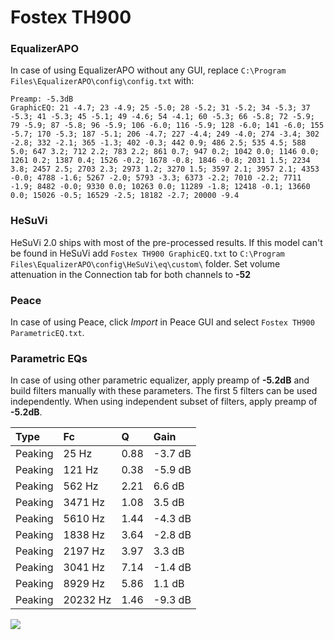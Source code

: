 # Fostex TH900

### EqualizerAPO
In case of using EqualizerAPO without any GUI, replace `C:\Program Files\EqualizerAPO\config\config.txt`
with:
```
Preamp: -5.3dB
GraphicEQ: 21 -4.7; 23 -4.9; 25 -5.0; 28 -5.2; 31 -5.2; 34 -5.3; 37 -5.3; 41 -5.3; 45 -5.1; 49 -4.6; 54 -4.1; 60 -5.3; 66 -5.8; 72 -5.9; 79 -5.9; 87 -5.8; 96 -5.9; 106 -6.0; 116 -5.9; 128 -6.0; 141 -6.0; 155 -5.7; 170 -5.3; 187 -5.1; 206 -4.7; 227 -4.4; 249 -4.0; 274 -3.4; 302 -2.8; 332 -2.1; 365 -1.3; 402 -0.3; 442 0.9; 486 2.5; 535 4.5; 588 5.0; 647 3.2; 712 2.2; 783 2.2; 861 0.7; 947 0.2; 1042 0.0; 1146 0.0; 1261 0.2; 1387 0.4; 1526 -0.2; 1678 -0.8; 1846 -0.8; 2031 1.5; 2234 3.8; 2457 2.5; 2703 2.3; 2973 1.2; 3270 1.5; 3597 2.1; 3957 2.1; 4353 -0.0; 4788 -1.6; 5267 -2.0; 5793 -3.3; 6373 -2.2; 7010 -2.2; 7711 -1.9; 8482 -0.0; 9330 0.0; 10263 0.0; 11289 -1.8; 12418 -0.1; 13660 0.0; 15026 -0.5; 16529 -2.5; 18182 -2.7; 20000 -9.4
```

### HeSuVi
HeSuVi 2.0 ships with most of the pre-processed results. If this model can't be found in HeSuVi add
`Fostex TH900 GraphicEQ.txt` to `C:\Program Files\EqualizerAPO\config\HeSuVi\eq\custom\` folder.
Set volume attenuation in the Connection tab for both channels to **-52**

### Peace
In case of using Peace, click *Import* in Peace GUI and select `Fostex TH900 ParametricEQ.txt`.

### Parametric EQs
In case of using other parametric equalizer, apply preamp of **-5.2dB** and build filters manually
with these parameters. The first 5 filters can be used independently.
When using independent subset of filters, apply preamp of **-5.2dB**.

| Type    | Fc       |    Q | Gain    |
|:--------|:---------|:-----|:--------|
| Peaking | 25 Hz    | 0.88 | -3.7 dB |
| Peaking | 121 Hz   | 0.38 | -5.9 dB |
| Peaking | 562 Hz   | 2.21 | 6.6 dB  |
| Peaking | 3471 Hz  | 1.08 | 3.5 dB  |
| Peaking | 5610 Hz  | 1.44 | -4.3 dB |
| Peaking | 1838 Hz  | 3.64 | -2.8 dB |
| Peaking | 2197 Hz  | 3.97 | 3.3 dB  |
| Peaking | 3041 Hz  | 7.14 | -1.4 dB |
| Peaking | 8929 Hz  | 5.86 | 1.1 dB  |
| Peaking | 20232 Hz | 1.46 | -9.3 dB |

![](https://raw.githubusercontent.com/jaakkopasanen/AutoEq/master/results/headphonecom/sbaf-serious/Fostex%20TH900/Fostex%20TH900.png)